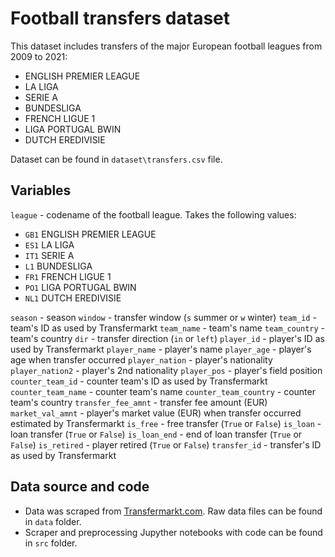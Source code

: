 # Football transfers dataset

This dataset includes transfers of the major European football leagues from 2009 to 2021:

- ENGLISH PREMIER LEAGUE
- LA LIGA
- SERIE A
- BUNDESLIGA
- FRENCH LIGUE 1
- LIGA PORTUGAL BWIN
- DUTCH EREDIVISIE

Dataset can be found in `dataset\transfers.csv` file.

## Variables

`league` - codename of the football league. Takes the following values:
- `GB1` ENGLISH PREMIER LEAGUE
- `ES1` LA LIGA
- `IT1` SERIE A
- `L1` BUNDESLIGA
- `FR1` FRENCH LIGUE 1
- `PO1` LIGA PORTUGAL BWIN
- `NL1` DUTCH EREDIVISIE
 
`season` - season
`window` - transfer window (`s` summer or `w` winter)
`team_id` - team's ID as used by Transfermarkt
`team_name` - team's name
`team_country` - team's country
`dir` - transfer direction (`in` or `left`)
`player_id` - player's ID as used by Transfermarkt
`player_name` - player's name
`player_age` - player's age when transfer occurred
`player_nation` - player's nationality
`player_nation2` - player's 2nd nationality
`player_pos` - player's field position
`counter_team_id` - counter team's ID as used by Transfermarkt
`counter_team_name` - counter team's name
`counter_team_country` - counter team's country
`transfer_fee_amnt` - transfer fee amount (EUR)
`market_val_amnt` - player's market value (EUR) when transfer occurred estimated by Transfermarkt
`is_free` - free transfer (`True` or `False`)
`is_loan` - loan transfer (`True` or `False`)
`is_loan_end` - end of loan transfer (`True` or `False`)
`is_retired` - player retired (`True` or `False`)
`transfer_id` - transfer's ID as used by Transfermarkt

## Data source and code
- Data was scraped from [Transfermarkt.com](https://www.transfermarkt.com). Raw data files can be found in `data` folder.
- Scraper and preprocessing Jupyther notebooks with code can be found in `src` folder.